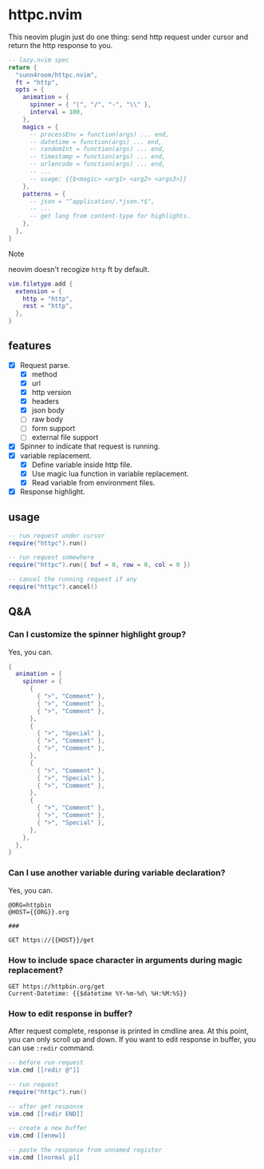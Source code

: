 # httpc.nvim

This neovim plugin just do one thing: send http request under cursor and return the http response to you.

```lua
-- lazy.nvim spec
return {
  "sunn4room/httpc.nvim",
  ft = "http",
  opts = {
    animation = {
      spinner = { "|", "/", "-", "\\" },
      interval = 100,
    },
    magics = {
      -- processEnv = function(args) ... end,
      -- datetime = function(args) ... end,
      -- randomInt = function(args) ... end,
      -- timestamp = function(args) ... end,
      -- urlencode = function(args) ... end,
      -- ...
      -- usage: {{$<magic> <arg1> <arg2> <args3>}}
    },
    patterns = {
      -- json = "^application/.*json.*$",
      -- ...
      -- get lang from content-type for highlights.
    },
  },
}
```

> [!NOTE]
> neovim doesn't recogize `http` ft by default.
>
> ```lua
> vim.filetype.add {
>   extension = {
>     http = "http",
>     rest = "http",
>   },
> }
> ```

## features

- [x] Request parse.
  - [x] method
  - [x] url
  - [x] http version
  - [x] headers
  - [x] json body
  - [ ] raw body
  - [ ] form support
  - [ ] external file support
- [x] Spinner to indicate that request is running.
- [x] variable replacement.
  - [x] Define variable inside http file.
  - [x] Use magic lua function in variable replacement.
  - [x] Read variable from environment files.
- [x] Response highlight.

## usage

```lua
-- run request under cursor
require("httpc").run()

-- run request somewhere
require("httpc").run({ buf = 0, row = 0, col = 0 })

-- cancel the running request if any
require("httpc").cancel()
```

## Q&A

### Can I customize the spinner highlight group?

Yes, you can.

```lua
{
  animation = {
    spinner = {
      {
        { ">", "Comment" },
        { ">", "Comment" },
        { ">", "Comment" },
      },
      {
        { ">", "Special" },
        { ">", "Comment" },
        { ">", "Comment" },
      },
      {
        { ">", "Comment" },
        { ">", "Special" },
        { ">", "Comment" },
      },
      {
        { ">", "Comment" },
        { ">", "Comment" },
        { ">", "Special" },
      },
    },
  },
}
```

### Can I use another variable during variable declaration?

Yes, you can.

```
@ORG=httpbin
@HOST={{ORG}}.org

###

GET https://{{HOST}}/get
```

### How to include space character in arguments during magic replacement?

```
GET https://httpbin.org/get
Current-Datetime: {{$datetime %Y-%m-%d\ %H:%M:%S}}
```

### How to edit response in buffer?

After request complete, response is printed in cmdline area. At this point, you can only scroll up and down. If you want to edit response in buffer, you can use `:redir` command.

```lua
-- before run request
vim.cmd [[redir @"]]

-- run request
require("httpc").run()

-- after get response
vim.cmd [[redir END]]

-- create a new buffer
vim.cmd [[enew]]

-- paste the response from unnamed register
vim.cmd [[normal p]]
```
